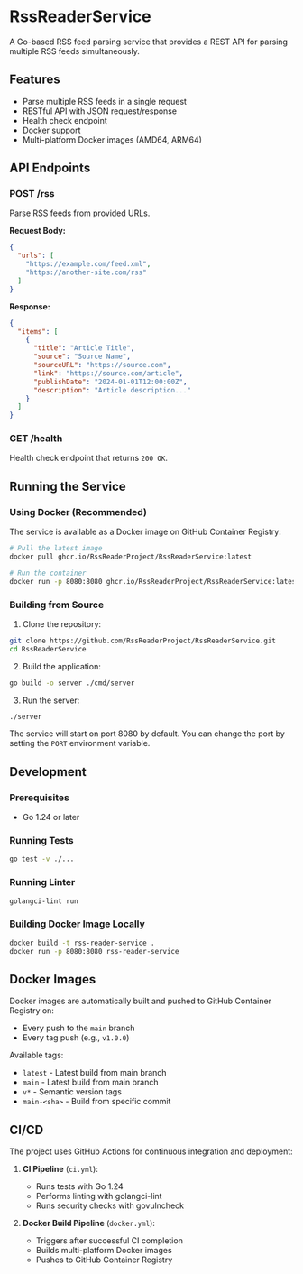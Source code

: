 # RssReaderService

A Go-based RSS feed parsing service that provides a REST API for parsing multiple RSS feeds simultaneously.

## Features

- Parse multiple RSS feeds in a single request
- RESTful API with JSON request/response
- Health check endpoint
- Docker support
- Multi-platform Docker images (AMD64, ARM64)

## API Endpoints

### POST /rss
Parse RSS feeds from provided URLs.

**Request Body:**
```json
{
  "urls": [
    "https://example.com/feed.xml",
    "https://another-site.com/rss"
  ]
}
```

**Response:**
```json
{
  "items": [
    {
      "title": "Article Title",
      "source": "Source Name",
      "sourceURL": "https://source.com",
      "link": "https://source.com/article",
      "publishDate": "2024-01-01T12:00:00Z",
      "description": "Article description..."
    }
  ]
}
```

### GET /health
Health check endpoint that returns `200 OK`.

## Running the Service

### Using Docker (Recommended)

The service is available as a Docker image on GitHub Container Registry:

```bash
# Pull the latest image
docker pull ghcr.io/RssReaderProject/RssReaderService:latest

# Run the container
docker run -p 8080:8080 ghcr.io/RssReaderProject/RssReaderService:latest
```

### Building from Source

1. Clone the repository:
```bash
git clone https://github.com/RssReaderProject/RssReaderService.git
cd RssReaderService
```

2. Build the application:
```bash
go build -o server ./cmd/server
```

3. Run the server:
```bash
./server
```

The service will start on port 8080 by default. You can change the port by setting the `PORT` environment variable.

## Development

### Prerequisites
- Go 1.24 or later

### Running Tests
```bash
go test -v ./...
```

### Running Linter
```bash
golangci-lint run
```

### Building Docker Image Locally
```bash
docker build -t rss-reader-service .
docker run -p 8080:8080 rss-reader-service
```

## Docker Images

Docker images are automatically built and pushed to GitHub Container Registry on:
- Every push to the `main` branch
- Every tag push (e.g., `v1.0.0`)

Available tags:
- `latest` - Latest build from main branch
- `main` - Latest build from main branch
- `v*` - Semantic version tags
- `main-<sha>` - Build from specific commit

## CI/CD

The project uses GitHub Actions for continuous integration and deployment:

1. **CI Pipeline** (`ci.yml`):
   - Runs tests with Go 1.24
   - Performs linting with golangci-lint
   - Runs security checks with govulncheck

2. **Docker Build Pipeline** (`docker.yml`):
   - Triggers after successful CI completion
   - Builds multi-platform Docker images
   - Pushes to GitHub Container Registry
